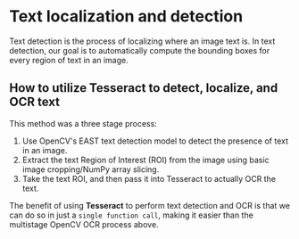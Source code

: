# **Text localization and detection**

Text detection is the process of localizing where an image text is. In text detection, our goal is to automatically compute the bounding boxes for every region of text in an image.

## **How to utilize Tesseract to detect, localize, and OCR text**

This method was a three stage process:
1. Use OpenCV's EAST text detection model to detect the presence of text in an image.
2. Extract the text Region of Interest (ROI) from the image using basic image cropping/NumPy array slicing.
3. Take the text ROI, and then pass it into Tesseract to actually OCR the text.

The benefit of using **Tesseract** to perform text detection and OCR is that we can do so in just a `single function call`, making it easier than the multistage OpenCV OCR process above.


